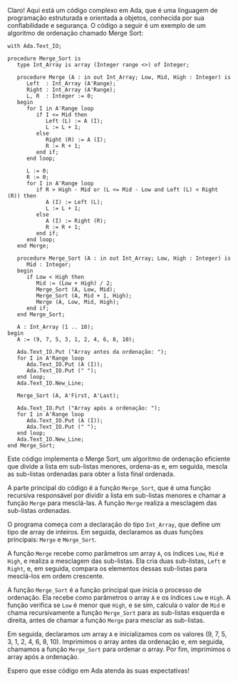 Claro! Aqui está um código complexo em Ada, que é uma linguagem de programação estruturada e orientada a objetos, conhecida por sua confiabilidade e segurança. O código a seguir é um exemplo de um algoritmo de ordenação chamado Merge Sort:

```
with Ada.Text_IO;

procedure Merge_Sort is
   type Int_Array is array (Integer range <>) of Integer;
   
   procedure Merge (A : in out Int_Array; Low, Mid, High : Integer) is
      Left  : Int_Array (A'Range);
      Right : Int_Array (A'Range);
      L, R  : Integer := 0;
   begin
      for I in A'Range loop
         if I <= Mid then
            Left (L) := A (I);
            L := L + 1;
         else
            Right (R) := A (I);
            R := R + 1;
         end if;
      end loop;

      L := 0;
      R := 0;
      for I in A'Range loop
         if R > High - Mid or (L <= Mid - Low and Left (L) < Right (R)) then
            A (I) := Left (L);
            L := L + 1;
         else
            A (I) := Right (R);
            R := R + 1;
         end if;
      end loop;
   end Merge;
   
   procedure Merge_Sort (A : in out Int_Array; Low, High : Integer) is
      Mid : Integer;
   begin
      if Low < High then
         Mid := (Low + High) / 2;
         Merge_Sort (A, Low, Mid);
         Merge_Sort (A, Mid + 1, High);
         Merge (A, Low, Mid, High);
      end if;
   end Merge_Sort;

   A : Int_Array (1 .. 10);
begin
   A := (9, 7, 5, 3, 1, 2, 4, 6, 8, 10);
   
   Ada.Text_IO.Put ("Array antes da ordenação: ");
   for I in A'Range loop
      Ada.Text_IO.Put (A (I));
      Ada.Text_IO.Put (" ");
   end loop;
   Ada.Text_IO.New_Line;
   
   Merge_Sort (A, A'First, A'Last);
   
   Ada.Text_IO.Put ("Array após a ordenação: ");
   for I in A'Range loop
      Ada.Text_IO.Put (A (I));
      Ada.Text_IO.Put (" ");
   end loop;
   Ada.Text_IO.New_Line;
end Merge_Sort;
```

Este código implementa o Merge Sort, um algoritmo de ordenação eficiente que divide a lista em sub-listas menores, ordena-as e, em seguida, mescla as sub-listas ordenadas para obter a lista final ordenada. 

A parte principal do código é a função `Merge_Sort`, que é uma função recursiva responsável por dividir a lista em sub-listas menores e chamar a função `Merge` para mesclá-las. A função `Merge` realiza a mesclagem das sub-listas ordenadas.

O programa começa com a declaração do tipo `Int_Array`, que define um tipo de array de inteiros. Em seguida, declaramos as duas funções principais: `Merge` e `Merge_Sort`. 

A função `Merge` recebe como parâmetros um array `A`, os índices `Low`, `Mid` e `High`, e realiza a mesclagem das sub-listas. Ela cria duas sub-listas, `Left` e `Right`, e, em seguida, compara os elementos dessas sub-listas para mesclá-los em ordem crescente.

A função `Merge_Sort` é a função principal que inicia o processo de ordenação. Ela recebe como parâmetros o array `A` e os índices `Low` e `High`. A função verifica se `Low` é menor que `High`, e se sim, calcula o valor de `Mid` e chama recursivamente a função `Merge_Sort` para as sub-listas esquerda e direita, antes de chamar a função `Merge` para mesclar as sub-listas.

Em seguida, declaramos um array `A` e inicializamos com os valores (9, 7, 5, 3, 1, 2, 4, 6, 8, 10). Imprimimos o array antes da ordenação e, em seguida, chamamos a função `Merge_Sort` para ordenar o array. Por fim, imprimimos o array após a ordenação.

Espero que esse código em Ada atenda às suas expectativas!